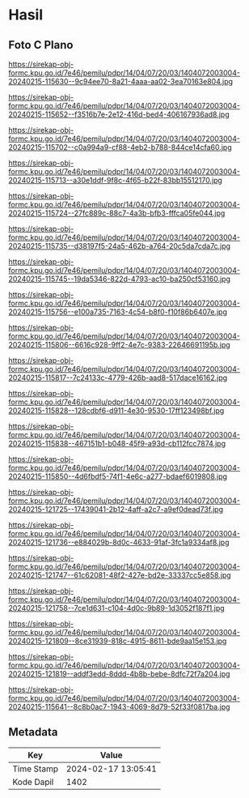 # Hasil

## Foto C Plano

https://sirekap-obj-formc.kpu.go.id/7e46/pemilu/pdpr/14/04/07/20/03/1404072003004-20240215-115630--9c94ee70-8a21-4aaa-aa02-3ea70163e804.jpg

https://sirekap-obj-formc.kpu.go.id/7e46/pemilu/pdpr/14/04/07/20/03/1404072003004-20240215-115652--f3516b7e-2e12-416d-bed4-406167936ad8.jpg

https://sirekap-obj-formc.kpu.go.id/7e46/pemilu/pdpr/14/04/07/20/03/1404072003004-20240215-115702--c0a994a9-cf88-4eb2-b788-844ce14cfa60.jpg

https://sirekap-obj-formc.kpu.go.id/7e46/pemilu/pdpr/14/04/07/20/03/1404072003004-20240215-115713--a30e1ddf-9f8c-4f65-b22f-83bb15512170.jpg

https://sirekap-obj-formc.kpu.go.id/7e46/pemilu/pdpr/14/04/07/20/03/1404072003004-20240215-115724--27fc889c-88c7-4a3b-bfb3-fffca05fe044.jpg

https://sirekap-obj-formc.kpu.go.id/7e46/pemilu/pdpr/14/04/07/20/03/1404072003004-20240215-115735--d38197f5-24a5-462b-a764-20c5da7cda7c.jpg

https://sirekap-obj-formc.kpu.go.id/7e46/pemilu/pdpr/14/04/07/20/03/1404072003004-20240215-115745--19da5346-822d-4793-ac10-ba250cf53160.jpg

https://sirekap-obj-formc.kpu.go.id/7e46/pemilu/pdpr/14/04/07/20/03/1404072003004-20240215-115756--e100a735-7163-4c54-b8f0-f10f86b6407e.jpg

https://sirekap-obj-formc.kpu.go.id/7e46/pemilu/pdpr/14/04/07/20/03/1404072003004-20240215-115806--6616c928-9ff2-4e7c-9383-22646691195b.jpg

https://sirekap-obj-formc.kpu.go.id/7e46/pemilu/pdpr/14/04/07/20/03/1404072003004-20240215-115817--7c24133c-4779-426b-aad8-517dace16162.jpg

https://sirekap-obj-formc.kpu.go.id/7e46/pemilu/pdpr/14/04/07/20/03/1404072003004-20240215-115828--128cdbf6-d911-4e30-9530-17ff123498bf.jpg

https://sirekap-obj-formc.kpu.go.id/7e46/pemilu/pdpr/14/04/07/20/03/1404072003004-20240215-115838--467151b1-b048-45f9-a93d-cb112fcc7874.jpg

https://sirekap-obj-formc.kpu.go.id/7e46/pemilu/pdpr/14/04/07/20/03/1404072003004-20240215-115850--4d6fbdf5-74f1-4e6c-a277-bdaef6019808.jpg

https://sirekap-obj-formc.kpu.go.id/7e46/pemilu/pdpr/14/04/07/20/03/1404072003004-20240215-121725--17439041-2b12-4aff-a2c7-a9ef0dead73f.jpg

https://sirekap-obj-formc.kpu.go.id/7e46/pemilu/pdpr/14/04/07/20/03/1404072003004-20240215-121736--e884029b-8d0c-4633-91af-3fc1a9334af8.jpg

https://sirekap-obj-formc.kpu.go.id/7e46/pemilu/pdpr/14/04/07/20/03/1404072003004-20240215-121747--61c62081-48f2-427e-bd2e-33337cc5e858.jpg

https://sirekap-obj-formc.kpu.go.id/7e46/pemilu/pdpr/14/04/07/20/03/1404072003004-20240215-121758--7ce1d631-c104-4d0c-9b89-1d3052f187f1.jpg

https://sirekap-obj-formc.kpu.go.id/7e46/pemilu/pdpr/14/04/07/20/03/1404072003004-20240215-121809--8ce31939-818c-4915-8611-bde9aa15e153.jpg

https://sirekap-obj-formc.kpu.go.id/7e46/pemilu/pdpr/14/04/07/20/03/1404072003004-20240215-121819--addf3edd-8ddd-4b8b-bebe-8dfc72f7a204.jpg

https://sirekap-obj-formc.kpu.go.id/7e46/pemilu/pdpr/14/04/07/20/03/1404072003004-20240215-115641--8c8b0ac7-1943-4069-8d79-52f33f0817ba.jpg


## Metadata

| Key        | Value               |
| ---------- | ------------------- |
| Time Stamp | 2024-02-17 13:05:41 |
| Kode Dapil | 1402                |



